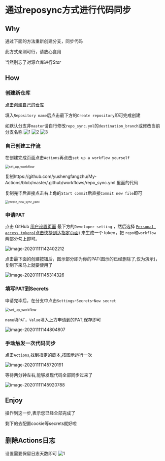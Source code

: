 # 通过reposync方式进行代码同步

## Why

通过下面的方法重新创建分支，同步代码

此方式亲测可行，请放心食用

当然别忘了对源仓库进行*Star* 

## How

### 创建新仓库

[点击创建自己的仓库](https://github.com/new)

填入`Repository name`后点击最下方的`Create repository`即可完成创建

如默认分支非`master`请自行修改`repo_sync.yml`的`destination_branch`或修改当前分支名称
![1](https://cdn.jsdelivr.net/gh/BlueskyClouds/Script/img/2021/05/20/img/1.png)
![2](https://cdn.jsdelivr.net/gh/BlueskyClouds/Script/img/2021/05/20/img/2.png)
![3](https://cdn.jsdelivr.net/gh/BlueskyClouds/Script/img/2021/05/20/img/3.png)



### 自己创建工作流

在创建完成页面点击`Actions`再点击`set up a workflow yourself`

<img src="icon/set_up_workflow.png" alt="set_up_workflow" style="zoom:75%;" />

复制https://github.com/yushengfangzhu/My-Actions/blob/master/.github/workflows/repo_sync.yml 里面的代码

复制完毕后直接点击右上角的`Start commit`后直接`Commit new file`即可

<img src="icon/create_new_sync_yaml.png" alt="create_new_sync_yaml" style="zoom: 67%;" />

### 申请PAT

点击 GitHub [用户设置页面](https://github.com/settings) 最下方的`Developer setting` ，然后选择 [`Personal access tokens`(点击快捷到达指定页面)](https://github.com/settings/tokens/new) 来生成一个 token，把 `repo`和`workflow` 两部分勾上即可。

![image-20201111142402212](icon/new_access_token.png)

点击最下面的创建按钮后，图示部分即为你的PAT(图示的已经删除了,仅为演示)，复制下来马上就要使用了

![image-20201111145314326](icon/your_new_token.png)



### 填写PAT到Secrets

申请完毕后，在分支中点击`Settings`-`Secrets`-`New secret`

<img src="icon/new_repository_secret.png" alt="set_up_workflow" style="zoom:80%;" />

`name`填`PAT`，`Value`填入上方申请到的PAT,保存即可

![image-20201111144804807](icon/set_sectet_pat.png)



### 手动触发一次代码同步

点击`Actions`,找到指定的脚本,按图示运行一次

![image-20201111145720191](icon/run_reposync_actions.png)

等待两分钟左右,能够发现代码全部同步过来了

![image-20201111145920788](icon/reposync_result.png)

## Enjoy

操作到这一步,表示您已经全部完成了

剩下的去配置cookie等secrets就好啦

## 删除Actions日志
设置需要保留日志天数即可
![1](https://cdn.jsdelivr.net/gh/BlueskyClouds/BlueskyClouds.github.io/2021/05/21/img/1.png)
